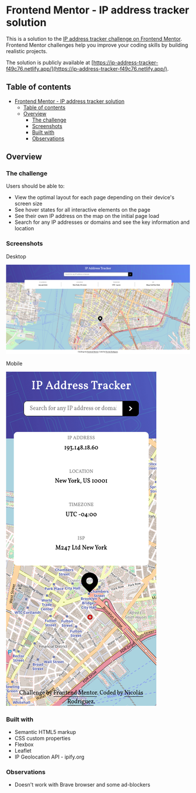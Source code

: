 # Frontend Mentor - IP address tracker solution

This is a solution to the [IP address tracker challenge on Frontend Mentor](https://www.frontendmentor.io/challenges/ip-address-tracker-I8-0yYAH0). Frontend Mentor challenges help you improve your coding skills by building realistic projects.

The solution is publicly available at [https://ip-address-tracker-f49c76.netlify.app/](https://ip-address-tracker-f49c76.netlify.app/).

## Table of contents

- [Frontend Mentor - IP address tracker solution](#frontend-mentor---ip-address-tracker-solution)
  - [Table of contents](#table-of-contents)
  - [Overview](#overview)
    - [The challenge](#the-challenge)
    - [Screenshots](#screenshots)
    - [Built with](#built-with)
    - [Observations](#observations)

## Overview

### The challenge

Users should be able to:

- View the optimal layout for each page depending on their device's screen size
- See hover states for all interactive elements on the page
- See their own IP address on the map on the initial page load
- Search for any IP addresses or domains and see the key information and location

### Screenshots

Desktop

![](./images/screenshoot-desktop.png)

Mobile

![](./images/screenshoot-mobile.png)

### Built with

- Semantic HTML5 markup
- CSS custom properties
- Flexbox
- Leaflet
- IP Geolocation API - ipify.org

### Observations

- Doesn't work with Brave browser and some ad-blockers
